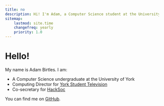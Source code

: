 ```yaml
---
title: no
description: Hi! I'm Adam, a Computer Science student at the University of York.
sitemap:
    lastmod: site.time
    changefreq: yearly
    priority: 1.0
---
```

# Hello!

My name is Adam Birtles. I am:

- A Computer Science undergraduate at the University of York
- Computing Director for [York Student Television][ystv]
- Co-secretary for [HackSoc][hacksoc]

You can find me on [GitHub][github].

[ystv]: https://ystv.co.uk/
[hacksoc]: https://hacksoc.org/
[github]: https://github.com/adambirtles "@adambirtles on GitHub"
